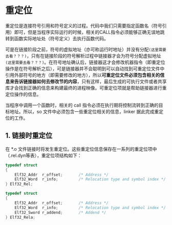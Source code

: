 # 重定位

重定位是连接符号引用和符号定义的过程。代码中我们只需要指定函数名（符号引用）即可，但是当程序实际运行的时候，相关的CALL指令必须能够正确无误地跳转到函数实际地址处（符号定义）去执行函数代码。

可是在链接阶段之前，符号的虚拟地址（亦可称运行时地址）并没有分配`(这里需要去看？？？)`，只有在链接阶段的符号解析过程中链接器才会为符号分配虚拟地址`(这里需要去看？？？)`。在符号地址确认后，链接器这才会修改机器指令（即重定位操作是在符号解析之后），可是链接器并不会聪明到可以自动找到可重定位文件中引用外部符号的地方（即需要修改的地方），所以**可重定位文件必须包含相关的信息来告诉链接器如何去修改节的内容**，只有这样，最后生成的可执行文件或者共享库才会找到正确的信息来构建最终的进程映像。可重定位项就是帮助链接器进行重定位操作的信息。

当程序中调用一个函数时，相关的 call 指令必须在执行期将控制流转到正确的目标地址。所以，so 文件中必须包含一些重定位相关的信息，linker 据此完成重定位的工作。

## 1. 链接时重定位

在 *.o 文件链接时将发生重定位。这些重定位信息保存在一系列的重定位项中（.rel.dyn等表），重定位项结构如下：

```c
typedef struct
{
    Elf32_Addr  r_offset;       /* Address */
    Elf32_Word  r_info;         /* Relocation type and symbol index */
} Elf32_Rel;

typedef struct
{
    Elf32_Addr  r_offset;       /* Address */
    Elf32_Word  r_info;         /* Relocation type and symbol index */
    Elf32_Sword r_addend;       /* Addend */
} Elf32_Rela;
```

